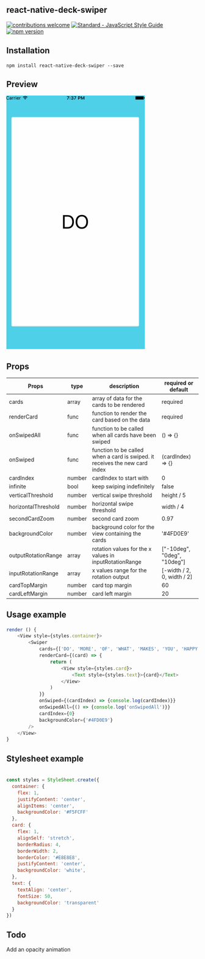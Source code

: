 ## react-native-deck-swiper
[![contributions welcome](https://img.shields.io/badge/contributions-welcome-brightgreen.svg?style=flat)](https://github.com/dwyl/esta/issues)
[![Standard - JavaScript Style Guide](https://img.shields.io/badge/code%20style-standard-brightgreen.svg)](http://standardjs.com/)
[![npm version](https://badge.fury.io/js/react-native-deck-swiper.svg)](https://badge.fury.io/js/react-native-deck-swiper)
## Installation 
```
npm install react-native-deck-swiper --save
```
## Preview

![App preview](/animation.gif)

## Props

| Props    | type   | description                                                                                             | required or default                          |
|----------|--------|---------------------------------------------------------------------------------------------------------|----------------------------------|
| cards    | array | array of data for the cards to be rendered | required                         |
| renderCard    | func | function to render the card based on the data | required                         |
| onSwipedAll| func | function to be called when all cards have been swiped | () => {} |
| onSwiped | func | function to be called when a card is swiped. it receives the new card index | (cardIndex) => {} |
| cardIndex | number | cardIndex to start with | 0 |
| infinite | bool | keep swiping indefinitely | false |
| verticalThreshold | number | vertical swipe threshold  | height / 5 |
| horizontalThreshold | number | horizontal swipe threshold  | width / 4 |
| secondCardZoom | number | second card zoom | 0.97 |
| backgroundColor | number | background color for the view containing the cards | '#4FD0E9' |
| outputRotationRange | array | rotation values for the x values in inputRotationRange |  ["-10deg", "0deg", "10deg"] |
| inputRotationRange | array | x values range for the rotation output | [-width / 2, 0, width / 2] |
| cardTopMargin | number | card top margin | 60 |
|cardLeftMargin | number | card left margin | 20 |

## Usage example

```javascript
render () {
    <View style={styles.container}>
        <Swiper
            cards={['DO', 'MORE', 'OF', 'WHAT', 'MAKES', 'YOU', 'HAPPY']}
            renderCard={(card) => {
                return (
                    <View style={styles.card}>
                        <Text style={styles.text}>{card}</Text>
                    </View>
                )
            }}
            onSwiped={(cardIndex) => {console.log(cardIndex)}}
            onSwipedAll={() => {console.log('onSwipedAll')}}
            cardIndex={0}
            backgroundColor={'#4FD0E9'}
        />
    </View>
}
```

## Stylesheet example

```javascript

const styles = StyleSheet.create({
  container: {
    flex: 1,
    justifyContent: 'center',
    alignItems: 'center',
    backgroundColor: '#F5FCFF'
  },
  card: {
    flex: 1,
    alignSelf: 'stretch',
    borderRadius: 4,
    borderWidth: 2,
    borderColor: '#E8E8E8',
    justifyContent: 'center',
    backgroundColor: 'white',
  },
  text: {
    textAlign: 'center',
    fontSize: 50,
    backgroundColor: 'transparent'
  }
})
```
## Todo

Add an opacity animation

